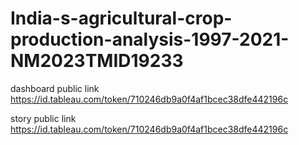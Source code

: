 # India-s-agricultural-crop-production-analysis-1997-2021-NM2023TMID19233
dashboard public link
https://id.tableau.com/token/710246db9a0f4af1bcec38dfe442196c


story public link
https://id.tableau.com/token/710246db9a0f4af1bcec38dfe442196c
